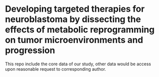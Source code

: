 # Developing targeted therapies for neuroblastoma by dissecting the effects of metabolic reprogramming on tumor microenvironments and progression

This repo include the core data of our study, other data would be access upon reasonable request to corresponding author.
